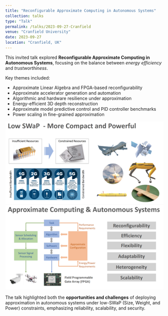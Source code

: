 ```yaml
---
title: "Reconfigurable Approximate Computing in Autonomous Systems"
collection: talks
type: "Talk"
permalink: /talks/2023-09-27-Cranfield
venue: "Cranfield University"
date: 2023-09-27
location: "Cranfield, UK"
---
```


This invited talk explored **Reconfigurable Approximate Computing in Autonomous Systems**, focusing on the balance between *energy efficiency* and *trustworthiness*. 

Key themes included:

- Approximate Linear Algebra and FPGA-based reconfigurability  
- Approximate accelerator generation and automation  
- Algorithmic and hardware resilience under approximation  
- Energy-efficient 3D depth reconstruction  
- Approximate model predictive control and PID controller benchmarks  
- Power scaling in fine-grained approximation

![Alt text](https://github.com/wincle626/wincle626.github.io/blob/master/_files/Picture001.png "a title")
![Alt text](https://github.com/wincle626/wincle626.github.io/blob/master/_files/Picture002.png "a title")

The talk highlighted both the **opportunities and challenges** of deploying approximation in autonomous systems under low-SWaP (Size, Weight, and Power) constraints, emphasizing reliability, scalability, and security.
